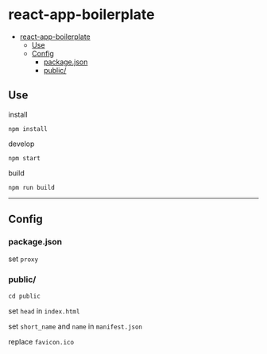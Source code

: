 # react-app-boilerplate

- [react-app-boilerplate](#react-app-boilerplate)
  - [Use](#use)
  - [Config](#config)
    - [package.json](#packagejson)
    - [public/](#public)

## Use

install

```shell
npm install
```

develop

```shell
npm start
```

build

```shell
npm run build
```

---

## Config

### package.json

set `proxy`

### public/

```shell
cd public
```

set `head` in `index.html`

set `short_name` and `name` in `manifest.json`

replace `favicon.ico`
